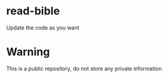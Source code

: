 # read-bible
Update the code as you want 

# Warning
This is a public repository, do not store any private information 
